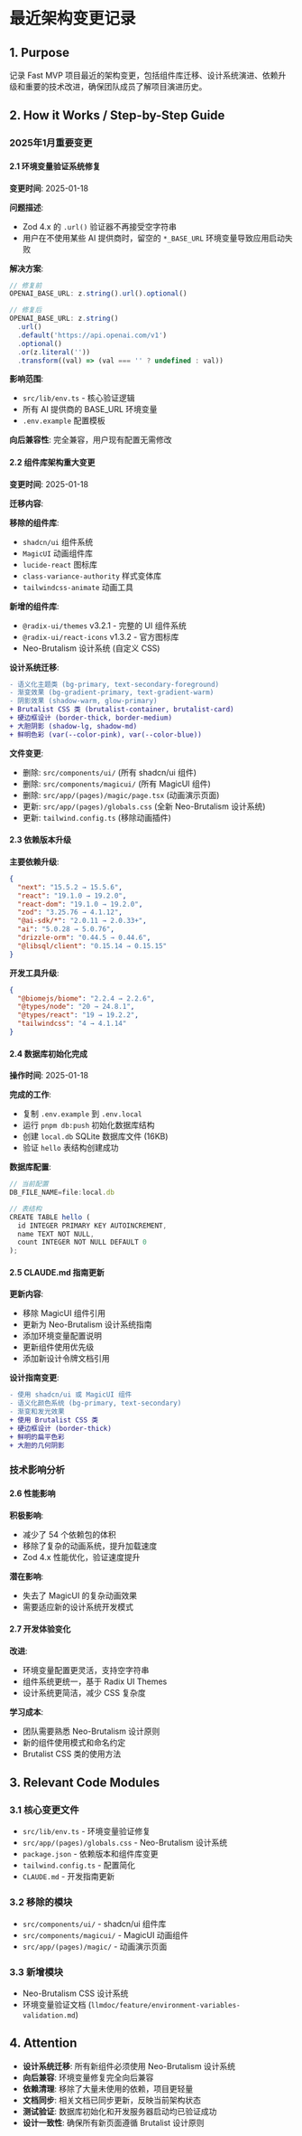 # 最近架构变更记录

## 1. Purpose

记录 Fast MVP 项目最近的架构变更，包括组件库迁移、设计系统演进、依赖升级和重要的技术改进，确保团队成员了解项目演进历史。

## 2. How it Works / Step-by-Step Guide

### 2025年1月重要变更

#### 2.1 环境变量验证系统修复

**变更时间**: 2025-01-18

**问题描述**:

- Zod 4.x 的 `.url()` 验证器不再接受空字符串
- 用户在不使用某些 AI 提供商时，留空的 `*_BASE_URL` 环境变量导致应用启动失败

**解决方案**:

```typescript
// 修复前
OPENAI_BASE_URL: z.string().url().optional()

// 修复后
OPENAI_BASE_URL: z.string()
  .url()
  .default('https://api.openai.com/v1')
  .optional()
  .or(z.literal(''))
  .transform((val) => (val === '' ? undefined : val))
```

**影响范围**:

- `src/lib/env.ts` - 核心验证逻辑
- 所有 AI 提供商的 BASE_URL 环境变量
- `.env.example` 配置模板

**向后兼容性**: 完全兼容，用户现有配置无需修改

#### 2.2 组件库架构重大变更

**变更时间**: 2025-01-18

**迁移内容**:

**移除的组件库**:

- `shadcn/ui` 组件系统
- `MagicUI` 动画组件库
- `lucide-react` 图标库
- `class-variance-authority` 样式变体库
- `tailwindcss-animate` 动画工具

**新增的组件库**:

- `@radix-ui/themes` v3.2.1 - 完整的 UI 组件系统
- `@radix-ui/react-icons` v1.3.2 - 官方图标库
- Neo-Brutalism 设计系统 (自定义 CSS)

**设计系统迁移**:

```diff
- 语义化主题类 (bg-primary, text-secondary-foreground)
- 渐变效果 (bg-gradient-primary, text-gradient-warm)
- 阴影效果 (shadow-warm, glow-primary)
+ Brutalist CSS 类 (brutalist-container, brutalist-card)
+ 硬边框设计 (border-thick, border-medium)
+ 大胆阴影 (shadow-lg, shadow-md)
+ 鲜明色彩 (var(--color-pink), var(--color-blue))
```

**文件变更**:

- 删除: `src/components/ui/` (所有 shadcn/ui 组件)
- 删除: `src/components/magicui/` (所有 MagicUI 组件)
- 删除: `src/app/(pages)/magic/page.tsx` (动画演示页面)
- 更新: `src/app/(pages)/globals.css` (全新 Neo-Brutalism 设计系统)
- 更新: `tailwind.config.ts` (移除动画插件)

#### 2.3 依赖版本升级

**主要依赖升级**:

```json
{
  "next": "15.5.2 → 15.5.6",
  "react": "19.1.0 → 19.2.0",
  "react-dom": "19.1.0 → 19.2.0",
  "zod": "3.25.76 → 4.1.12",
  "@ai-sdk/*": "2.0.11 → 2.0.33+",
  "ai": "5.0.28 → 5.0.76",
  "drizzle-orm": "0.44.5 → 0.44.6",
  "@libsql/client": "0.15.14 → 0.15.15"
}
```

**开发工具升级**:

```json
{
  "@biomejs/biome": "2.2.4 → 2.2.6",
  "@types/node": "20 → 24.8.1",
  "@types/react": "19 → 19.2.2",
  "tailwindcss": "4 → 4.1.14"
}
```

#### 2.4 数据库初始化完成

**操作时间**: 2025-01-18

**完成的工作**:

- 复制 `.env.example` 到 `.env.local`
- 运行 `pnpm db:push` 初始化数据库结构
- 创建 `local.db` SQLite 数据库文件 (16KB)
- 验证 `hello` 表结构创建成功

**数据库配置**:

```typescript
// 当前配置
DB_FILE_NAME=file:local.db

// 表结构
CREATE TABLE hello (
  id INTEGER PRIMARY KEY AUTOINCREMENT,
  name TEXT NOT NULL,
  count INTEGER NOT NULL DEFAULT 0
);
```

#### 2.5 CLAUDE.md 指南更新

**更新内容**:

- 移除 MagicUI 组件引用
- 更新为 Neo-Brutalism 设计系统指南
- 添加环境变量配置说明
- 更新组件使用优先级
- 添加新设计令牌文档引用

**设计指南变更**:

```diff
- 使用 shadcn/ui 或 MagicUI 组件
- 语义化颜色系统 (bg-primary, text-secondary)
- 渐变和发光效果
+ 使用 Brutalist CSS 类
+ 硬边框设计 (border-thick)
+ 鲜明的扁平色彩
+ 大胆的几何阴影
```

### 技术影响分析

#### 2.6 性能影响

**积极影响**:

- 减少了 54 个依赖包的体积
- 移除了复杂的动画系统，提升加载速度
- Zod 4.x 性能优化，验证速度提升

**潜在影响**:

- 失去了 MagicUI 的复杂动画效果
- 需要适应新的设计系统开发模式

#### 2.7 开发体验变化

**改进**:

- 环境变量配置更灵活，支持空字符串
- 组件系统更统一，基于 Radix UI Themes
- 设计系统更简洁，减少 CSS 复杂度

**学习成本**:

- 团队需要熟悉 Neo-Brutalism 设计原则
- 新的组件使用模式和命名约定
- Brutalist CSS 类的使用方法

## 3. Relevant Code Modules

### 3.1 核心变更文件

- `src/lib/env.ts` - 环境变量验证修复
- `src/app/(pages)/globals.css` - Neo-Brutalism 设计系统
- `package.json` - 依赖版本和组件库变更
- `tailwind.config.ts` - 配置简化
- `CLAUDE.md` - 开发指南更新

### 3.2 移除的模块

- `src/components/ui/` - shadcn/ui 组件库
- `src/components/magicui/` - MagicUI 动画组件
- `src/app/(pages)/magic/` - 动画演示页面

### 3.3 新增模块

- Neo-Brutalism CSS 设计系统
- 环境变量验证文档 (`llmdoc/feature/environment-variables-validation.md`)

## 4. Attention

- **设计系统迁移**: 所有新组件必须使用 Neo-Brutalism 设计系统
- **向后兼容**: 环境变量修复完全向后兼容
- **依赖清理**: 移除了大量未使用的依赖，项目更轻量
- **文档同步**: 相关文档已同步更新，反映当前架构状态
- **测试验证**: 数据库初始化和开发服务器启动均已验证成功
- **设计一致性**: 确保所有新页面遵循 Brutalist 设计原则
